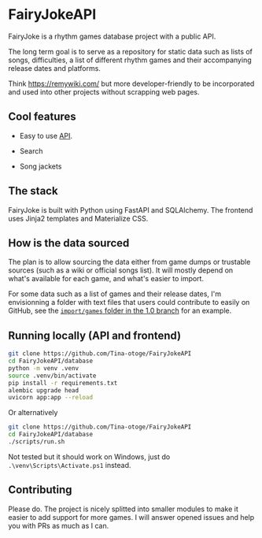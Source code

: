 # FairyJokeAPI

FairyJoke is a rhythm games database project with a public API.

The long term goal is to serve as a repository for static data such as lists of
songs, difficulties, a list of different rhythm games and their accompanying
release dates and platforms.

Think https://remywiki.com/ but more developer-friendly to be incorporated and
used into other projects without scrapping web pages.

## Cool features

- Easy to use [API](https://fairyjoke.tina.moe/docs).

- Search

- Song jackets

## The stack

FairyJoke is built with Python using FastAPI and SQLAlchemy. The frontend uses
Jinja2 templates and Materialize CSS.

## How is the data sourced

The plan is to allow sourcing the data either from game dumps or trustable
sources (such as a wiki or official songs list). It will mostly depend on what's
available for each game, and what's easier to import.

For some data such as a list of games and their release dates, I'm envisionning
a folder with text files that users could contribute to easily on GitHub, see
the
[`import/games` folder in the 1.0 branch](https://github.com/Tina-otoge/FairyJokeAPI/tree/1.0/imports/games)
for an example.

## Running locally (API and frontend)

```bash
git clone https://github.com/Tina-otoge/FairyJokeAPI
cd FairyJokeAPI/database
python -m venv .venv
source .venv/bin/activate
pip install -r requirements.txt
alembic upgrade head
uvicorn app:app --reload
```

Or alternatively

```bash
git clone https://github.com/Tina-otoge/FairyJokeAPI
cd FairyJokeAPI/database
./scripts/run.sh
```

Not tested but it should work on Windows, just do `.\venv\Scripts\Activate.ps1`
instead.

## Contributing

Please do. The project is nicely splitted into smaller modules to make it easier
to add support for more games. I will answer opened issues and help you with PRs
as much as I can.

